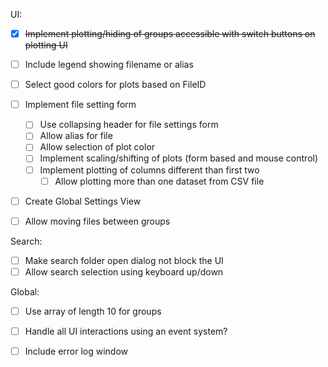 UI:
- [x] ~~Implement plotting/hiding of groups accessible with switch
      buttons on plotting UI~~
- [ ] Include legend showing filename or alias
- [ ] Select good colors for plots based on FileID
- [ ] Implement file setting form
  - [ ] Use collapsing header for file settings form
  - [ ] Allow alias for file
  - [ ] Allow selection of plot color
  - [ ] Implement scaling/shifting of plots (form based and mouse control)
  - [ ] Implement plotting of columns different than first two
    - [ ] Allow plotting more than one dataset from CSV file
- [ ] Create Global Settings View

- [ ] Allow moving files between groups

Search:
- [ ] Make search folder open dialog not block the UI
- [ ] Allow search selection using keyboard up/down

Global:
- [ ] Use array of length 10 for groups
- [ ] Handle all UI interactions using an event system?
- [ ] Include error log window 
 
